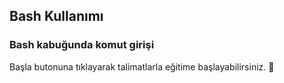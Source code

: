 ## **Bash Kullanımı**

### **Bash kabuğunda komut girişi**


Başla butonuna tıklayarak talimatlarla eğitime başlayabilirsiniz. 🚀  

